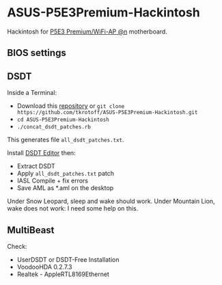 # ASUS-P5E3Premium-Hackintosh

Hackintosh for [P5E3 Premium/WiFi-AP @n](http://www.asus.com/Motherboards/Intel_Socket_775/P5E3_PremiumWiFiAP_n/) motherboard.

## BIOS settings

## DSDT

Inside a Terminal:

- Download this [repository](https://github.com/tkrotoff/ASUS-P5E3Premium-Hackintosh/archive/master.zip) or `git clone https://github.com/tkrotoff/ASUS-P5E3Premium-Hackintosh.git`
- `cd ASUS-P5E3Premium-Hackintosh`
- `./concat_dsdt_patches.rb`

This generates file `all_dsdt_patches.txt`.

Install [DSDT Editor](http://www.insanelymac.com/forum/topic/223205-dsdt-editor-and-patcher/) then:

- Extract DSDT
- Apply `all_dsdt_patches.txt` patch
- IASL Compile + fix errors
- Save AML as *.aml on the desktop

Under Snow Leopard, sleep and wake should work.
Under Mountain Lion, wake does not work: I need some help on this.

## MultiBeast

Check:

- UserDSDT or DSDT-Free Installation
- VoodooHDA 0.2.7.3
- Realtek - AppleRTL8169Ethernet
